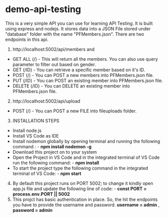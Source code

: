 # demo-api-testing

This is a very simple API you can use for learning API Testing. It is built using express and nodejs. It stores data into a JSON File stored under "database" folder with the name "PFMembers.json". There are two endpoints in this api.

1. http://localhost:5002/api/members and
  * GET ALL (/) - This will return all the members. You can also use query parameter to filter out based on gender.
  * GET (/ID) - You can retrieve a specific member based on it's ID.
  * POST (/) - You can POST a new members into PFMembers.json file.
  * PUT (/ID) - You can POST an existing member into PFMembers.json file.
  * DELETE (/ID) - You can DELETE an existing member into PFMembers.json file.
2. http://localhost:5002/api/upload
  * POST (/) - You can POST a new FILE into fileuploads folder.
  
3. INSTALLATION STEPS
  * Install node.js
  * Install VS Code as IDE
  * Install nodemon globally by opening terminal and running the following command : -
    **npm install nodemon -g**
  * Download this project on to your system
  * Open the Project in VS Code and in the integrated terminal of VS Code run the following command: -
    **npm install**
  * To start the project type the following command in the integrated terminal of VS Code: -
    **npm start**
4. By default this project runs on PORT 5002; to change it kindly open app.js file and update the following line of code: -
    **const PORT = process.env.PORT || 5002**
5. This projct has basic authentication in place. So, the hit the endpoints you have to provide the username and password.
  **username = admin** ,
  **password = admin** 
